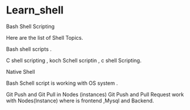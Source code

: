 # Learn_shell

Bash Shell Scripting



Here are the list of Shell Topics.


Bash shell scripts .

C shell scripting , koch Schell scriptin , c shell Scripting.

Native Shell 

Bash Schell script is working with OS system .

Git Push and Git Pull in Nodes (instances)
 Git Push and Pull  Request work  with Nodes(Instance)
where is frontend ,Mysql and  Backend.